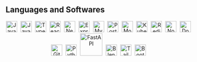<h2>Languages and Softwares</h2>

<p align="center">
  <img alt="Java" width="30px" style="padding-right: 5px;" src="https://cdn.jsdelivr.net/gh/devicons/devicon/icons/java/java-original.svg"/>
  <img alt="JavaScript" width="30px" style="padding-right: 5px;" src="https://cdn.jsdelivr.net/gh/devicons/devicon/icons/javascript/javascript-plain.svg"/>
  <img alt="TypeScript" width="30px" style="padding-right: 5px;" src="https://cdn.jsdelivr.net/gh/devicons/devicon/icons/typescript/typescript-plain.svg"/>
  <img alt="React" width="30px" style="padding-right: 5px;" src="https://cdn.jsdelivr.net/gh/devicons/devicon/icons/react/react-original.svg"/>
  <img alt="Next.js" width="30px" style="padding-right: 5px;" src="https://cdn.jsdelivr.net/gh/devicons/devicon/icons/nextjs/nextjs-original.svg"/>
  <img alt="Express" width="30px" style="padding-right: 5px;" src="https://cdn.jsdelivr.net/gh/devicons/devicon/icons/express/express-original.svg"/>
  <img alt="MySQL" width="30px" style="padding-right: 5px;" src="https://cdn.jsdelivr.net/gh/devicons/devicon/icons/mysql/mysql-original.svg"/>
  <img alt="PostgreSQL" width="30px" style="padding-right: 5px;" src="https://cdn.jsdelivr.net/gh/devicons/devicon/icons/postgresql/postgresql-original.svg"/>
  <img alt="MongoDB" width="30px" style="padding-right: 5px;" src="https://cdn.jsdelivr.net/gh/devicons/devicon/icons/mongodb/mongodb-original.svg"/>
  <img alt="Kubernetes" width="30px" style="padding-right: 5px;" src="https://cdn.jsdelivr.net/gh/devicons/devicon/icons/kubernetes/kubernetes-plain.svg"/>
  <img alt="Redis" width="30px" style="padding-right: 5px;" src="https://cdn.jsdelivr.net/gh/devicons/devicon/icons/redis/redis-plain.svg"/>
  <img alt="Node.js" width="30px" style="padding-right: 5px;" src="https://cdn.jsdelivr.net/gh/devicons/devicon/icons/nodejs/nodejs-original.svg"/>
  <img alt="Docker" width="30px" style="padding-right: 5px;" src="https://cdn.jsdelivr.net/gh/devicons/devicon/icons/docker/docker-original.svg"/>
  <img alt="Git" width="30px" style="padding-right: 5px;" src="https://cdn.jsdelivr.net/gh/devicons/devicon/icons/git/git-original.svg"/>
  <img alt="Python" width="30px" style="padding-right: 5px;" src="https://cdn.jsdelivr.net/gh/devicons/devicon/icons/python/python-plain.svg"/>
  <img alt="FastAPI" width="60px" style="padding-right: 5px;" src="https://fastapi.tiangolo.com/img/logo-margin/logo-teal.png"/>
  <img alt="Blender" width="30px" style="padding-right: 5px;" src="https://cdn.jsdelivr.net/gh/devicons/devicon/icons/blender/blender-original.svg"/>
  <img alt="Tailwind CSS" width="30px" style="padding-right: 5px;" src="https://cdn.jsdelivr.net/gh/devicons/devicon/icons/tailwindcss/tailwindcss-original.svg"/>
  <img alt="Bootstrap" width="30px" style="padding-right: 5px;" src="https://cdn.jsdelivr.net/gh/devicons/devicon/icons/bootstrap/bootstrap-original.svg"/>
</p>
